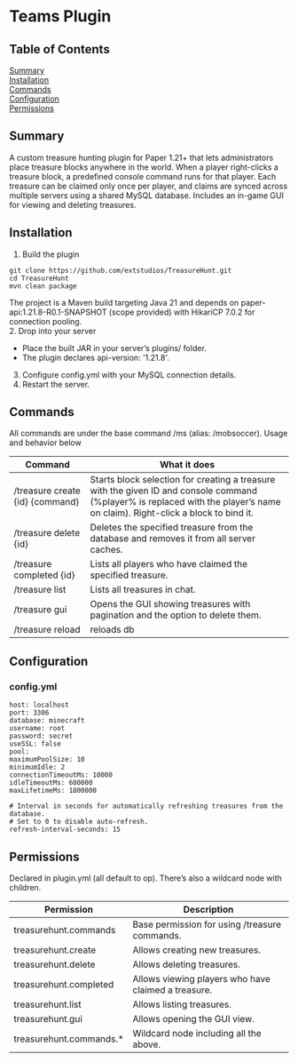 # Teams Plugin
## Table of Contents
[Summary](#Summary)  
[Installation](#Installation)  
[Commands](#Commands)  
[Configuration](#Configuration)  
[Permissions](#permissions)  

## Summary
A custom treasure hunting plugin for Paper 1.21+ that lets administrators place treasure blocks anywhere in the world. When a player right-clicks a treasure block, a predefined console command runs for that player. Each treasure can be claimed only once per player, and claims are synced across multiple servers using a shared MySQL database. Includes an in-game GUI for viewing and deleting treasures.
## Installation
1. Build the plugin
```
git clone https://github.com/extstudios/TreasureHunt.git
cd TreasureHunt
mvn clean package
```
The project is a Maven build targeting Java 21 and depends on paper-api:1.21.8-R0.1-SNAPSHOT (scope provided) with HikariCP 7.0.2 for connection pooling.  
2. Drop into your server
- Place the built JAR in your server’s plugins/ folder.
- The plugin declares api-version: '1.21.8'.
3. Configure config.yml with your MySQL connection details.
4. Restart the server.

## Commands
All commands are under the base command /ms (alias: /mobsoccer). Usage and behavior below

 Command                                 | What it does                                                                 
-----------------------------------------|------------------------------------------------------------------------------
 /treasure create {id} {command}         | Starts block selection for creating a treasure with the given ID and console command (%player% is replaced with the player’s name on claim). Right-click a block to bind it.                                    
 /treasure delete {id}                   | Deletes the specified treasure from the database and removes it from all server caches.        
 /treasure completed {id}                | Lists all players who have claimed the specified treasure.
 /treasure list                          | Lists all treasures in chat.
 /treasure gui                           | Opens the GUI showing treasures with pagination and the option to delete them.
 /treasure reload                        | reloads db

## Configuration

### config.yml
```mysql:
host: localhost
port: 3306
database: minecraft
username: root
password: secret
useSSL: false
pool:
maximumPoolSize: 10
minimumIdle: 2
connectionTimeoutMs: 10000
idleTimeoutMs: 600000
maxLifetimeMs: 1800000

# Interval in seconds for automatically refreshing treasures from the database.
# Set to 0 to disable auto-refresh.
refresh-interval-seconds: 15
```
## Permissions
Declared in plugin.yml (all default to op). There’s also a wildcard node with children.

Permission                               | Description                                                                 
-----------------------------------------|------------------------------------------------------------------------------
 treasurehunt.commands                   | Base permission for using /treasure commands.                                    
 treasurehunt.create                     | Allows creating new treasures.       
 treasurehunt.delete                     | Allows deleting treasures.
 treasurehunt.completed                  | Allows viewing players who have claimed a treasure.
 treasurehunt.list                       | Allows listing treasures.
 treasurehunt.gui                        | Allows opening the GUI view.
treasurehunt.commands.*                  | Wildcard node including all the above.                                                                            |
